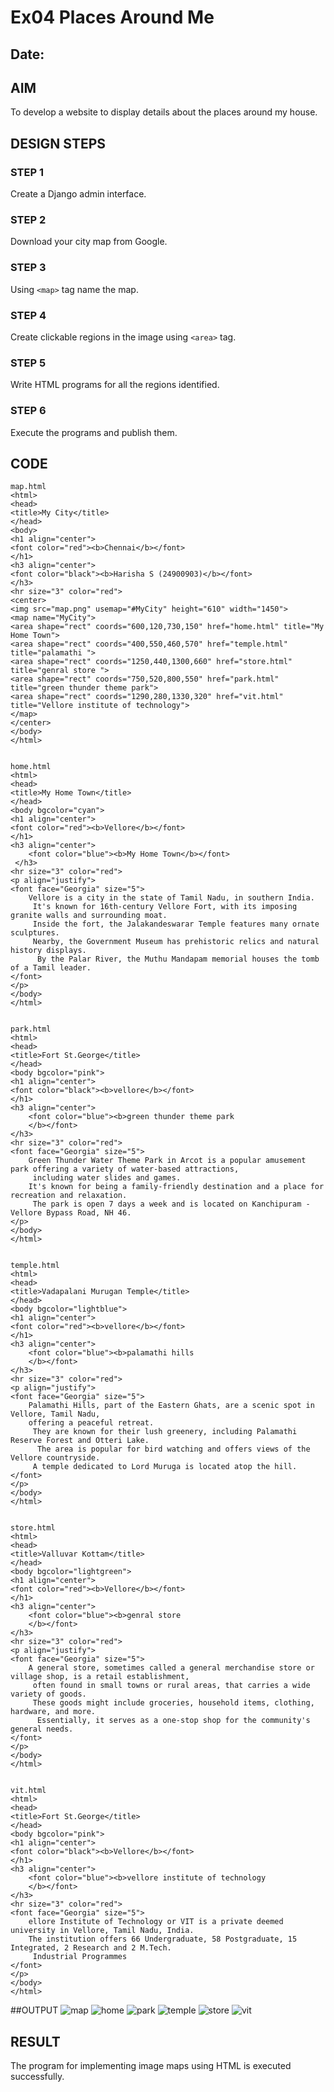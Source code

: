 # Ex04 Places Around Me
## Date: 

## AIM
To develop a website to display details about the places around my house.

## DESIGN STEPS

### STEP 1
Create a Django admin interface.

### STEP 2
Download your city map from Google.

### STEP 3
Using ```<map>``` tag name the map.

### STEP 4
Create clickable regions in the image using ```<area>``` tag.

### STEP 5
Write HTML programs for all the regions identified.

### STEP 6
Execute the programs and publish them.

## CODE

```
map.html
<html>
<head>
<title>My City</title>
</head>
<body>
<h1 align="center">
<font color="red"><b>Chennai</b></font>
</h1>
<h3 align="center">
<font color="black"><b>Harisha S (24900903)</b></font>
</h3>
<hr size="3" color="red">
<center>
<img src="map.png" usemap="#MyCity" height="610" width="1450">
<map name="MyCity">
<area shape="rect" coords="600,120,730,150" href="home.html" title="My Home Town">
<area shape="rect" coords="400,550,460,570" href="temple.html" title="palamathi ">
<area shape="rect" coords="1250,440,1300,660" href="store.html" title="genral store ">
<area shape="rect" coords="750,520,800,550" href="park.html" title="green thunder theme park">
<area shape="rect" coords="1290,280,1330,320" href="vit.html" title="Vellore institute of technology">
</map>
</center>
</body>
</html>


home.html
<html>
<head>
<title>My Home Town</title>
</head>
<body bgcolor="cyan">
<h1 align="center">
<font color="red"><b>Vellore</b></font>
</h1>
<h3 align="center">
    <font color="blue"><b>My Home Town</b></font>
 </h3>
<hr size="3" color="red">
<p align="justify">
<font face="Georgia" size="5">
    Vellore is a city in the state of Tamil Nadu, in southern India.
     It's known for 16th-century Vellore Fort, with its imposing granite walls and surrounding moat.
     Inside the fort, the Jalakandeswarar Temple features many ornate sculptures. 
     Nearby, the Government Museum has prehistoric relics and natural history displays.
      By the Palar River, the Muthu Mandapam memorial houses the tomb of a Tamil leader.
</font>
</p>
</body>
</html>


park.html
<html>
<head>
<title>Fort St.George</title>
</head>
<body bgcolor="pink">
<h1 align="center">
<font color="black"><b>vellore</b></font>
</h1>
<h3 align="center">
    <font color="blue"><b>green thunder theme park
    </b></font>
</h3>
<hr size="3" color="red">
<font face="Georgia" size="5">
    Green Thunder Water Theme Park in Arcot is a popular amusement park offering a variety of water-based attractions,
     including water slides and games. 
    It's known for being a family-friendly destination and a place for recreation and relaxation.
     The park is open 7 days a week and is located on Kanchipuram - Vellore Bypass Road, NH 46.
</p>
</body>
</html>


temple.html
<html>
<head>
<title>Vadapalani Murugan Temple</title>
</head>
<body bgcolor="lightblue">
<h1 align="center">
<font color="red"><b>vellore</b></font>
</h1>
<h3 align="center">
    <font color="blue"><b>palamathi hills
    </b></font>
</h3>
<hr size="3" color="red">
<p align="justify">
<font face="Georgia" size="5">
    Palamathi Hills, part of the Eastern Ghats, are a scenic spot in Vellore, Tamil Nadu, 
    offering a peaceful retreat.
     They are known for their lush greenery, including Palamathi Reserve Forest and Otteri Lake.
      The area is popular for bird watching and offers views of the Vellore countryside.
     A temple dedicated to Lord Muruga is located atop the hill. 
</font>
</p>
</body>
</html>


store.html
<html>
<head>
<title>Valluvar Kottam</title>
</head>
<body bgcolor="lightgreen">
<h1 align="center">
<font color="red"><b>Vellore</b></font>
</h1>
<h3 align="center">
    <font color="blue"><b>genral store
    </b></font>
</h3>
<hr size="3" color="red">
<p align="justify">
<font face="Georgia" size="5">
    A general store, sometimes called a general merchandise store or village shop, is a retail establishment,
     often found in small towns or rural areas, that carries a wide variety of goods.
     These goods might include groceries, household items, clothing, hardware, and more.
      Essentially, it serves as a one-stop shop for the community's general needs. 
</font>
</p>
</body>
</html>


vit.html
<html>
<head>
<title>Fort St.George</title>
</head>
<body bgcolor="pink">
<h1 align="center">
<font color="black"><b>Vellore</b></font>
</h1>
<h3 align="center">
    <font color="blue"><b>vellore institute of technology
    </b></font>
</h3>
<hr size="3" color="red">
<font face="Georgia" size="5">
    ellore Institute of Technology or VIT is a private deemed university in Vellore, Tamil Nadu, India. 
    The institution offers 66 Undergraduate, 58 Postgraduate, 15 Integrated, 2 Research and 2 M.Tech.
     Industrial Programmes
</font>
</p>
</body>
</html>
```

  ##OUTPUT
![map](https://github.com/user-attachments/assets/8f64c925-a80c-476b-9b54-e673fae4b2ce)
![home](https://github.com/user-attachments/assets/2edba3ec-bfb8-4a43-b4ed-e22198244e68)
![park](https://github.com/user-attachments/assets/b04972c5-4b42-4439-8f67-64e42c461680)
![temple](https://github.com/user-attachments/assets/94501ded-69c2-464a-9e70-76fd732c938e)
![store](https://github.com/user-attachments/assets/3af652f7-199f-4015-8314-101dab85d599)
![vit](https://github.com/user-attachments/assets/a384bb60-e9a0-4e54-b2ac-07d45ffa6f01)

## RESULT
The program for implementing image maps using HTML is executed successfully.
